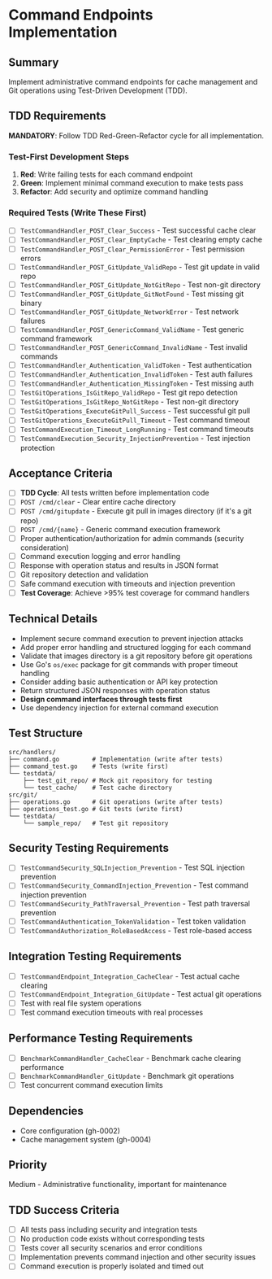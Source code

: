 # Command Endpoints Implementation

## Summary
Implement administrative command endpoints for cache management and Git operations using Test-Driven Development (TDD).

## TDD Requirements
**MANDATORY**: Follow TDD Red-Green-Refactor cycle for all implementation.

### Test-First Development Steps
1. **Red**: Write failing tests for each command endpoint
2. **Green**: Implement minimal command execution to make tests pass
3. **Refactor**: Add security and optimize command handling

### Required Tests (Write These First)
- [ ] `TestCommandHandler_POST_Clear_Success` - Test successful cache clear
- [ ] `TestCommandHandler_POST_Clear_EmptyCache` - Test clearing empty cache
- [ ] `TestCommandHandler_POST_Clear_PermissionError` - Test permission errors
- [ ] `TestCommandHandler_POST_GitUpdate_ValidRepo` - Test git update in valid repo
- [ ] `TestCommandHandler_POST_GitUpdate_NotGitRepo` - Test non-git directory
- [ ] `TestCommandHandler_POST_GitUpdate_GitNotFound` - Test missing git binary
- [ ] `TestCommandHandler_POST_GitUpdate_NetworkError` - Test network failures
- [ ] `TestCommandHandler_POST_GenericCommand_ValidName` - Test generic command framework
- [ ] `TestCommandHandler_POST_GenericCommand_InvalidName` - Test invalid commands
- [ ] `TestCommandHandler_Authentication_ValidToken` - Test authentication
- [ ] `TestCommandHandler_Authentication_InvalidToken` - Test auth failures
- [ ] `TestCommandHandler_Authentication_MissingToken` - Test missing auth
- [ ] `TestGitOperations_IsGitRepo_ValidRepo` - Test git repo detection
- [ ] `TestGitOperations_IsGitRepo_NotGitRepo` - Test non-git directory
- [ ] `TestGitOperations_ExecuteGitPull_Success` - Test successful git pull
- [ ] `TestGitOperations_ExecuteGitPull_Timeout` - Test command timeout
- [ ] `TestCommandExecution_Timeout_LongRunning` - Test command timeouts
- [ ] `TestCommandExecution_Security_InjectionPrevention` - Test injection protection

## Acceptance Criteria
- [ ] **TDD Cycle**: All tests written before implementation code
- [ ] `POST /cmd/clear` - Clear entire cache directory
- [ ] `POST /cmd/gitupdate` - Execute git pull in images directory (if it's a git repo)
- [ ] `POST /cmd/{name}` - Generic command execution framework
- [ ] Proper authentication/authorization for admin commands (security consideration)
- [ ] Command execution logging and error handling
- [ ] Response with operation status and results in JSON format
- [ ] Git repository detection and validation
- [ ] Safe command execution with timeouts and injection prevention
- [ ] **Test Coverage**: Achieve >95% test coverage for command handlers

## Technical Details
- Implement secure command execution to prevent injection attacks
- Add proper error handling and structured logging for each command
- Validate that images directory is a git repository before git operations
- Use Go's `os/exec` package for git commands with proper timeout handling
- Consider adding basic authentication or API key protection
- Return structured JSON responses with operation status
- **Design command interfaces through tests first**
- Use dependency injection for external command execution

## Test Structure
```
src/handlers/
├── command.go         # Implementation (write after tests)
├── command_test.go    # Tests (write first)
└── testdata/
    ├── test_git_repo/ # Mock git repository for testing
    └── test_cache/    # Test cache directory
src/git/
├── operations.go      # Git operations (write after tests)
├── operations_test.go # Git tests (write first)
└── testdata/
    └── sample_repo/   # Test git repository
```

## Security Testing Requirements
- [ ] `TestCommandSecurity_SQLInjection_Prevention` - Test SQL injection prevention
- [ ] `TestCommandSecurity_CommandInjection_Prevention` - Test command injection prevention
- [ ] `TestCommandSecurity_PathTraversal_Prevention` - Test path traversal prevention
- [ ] `TestCommandAuthentication_TokenValidation` - Test token validation
- [ ] `TestCommandAuthorization_RoleBasedAccess` - Test role-based access

## Integration Testing Requirements
- [ ] `TestCommandEndpoint_Integration_CacheClear` - Test actual cache clearing
- [ ] `TestCommandEndpoint_Integration_GitUpdate` - Test actual git operations
- [ ] Test with real file system operations
- [ ] Test command execution timeouts with real processes

## Performance Testing Requirements
- [ ] `BenchmarkCommandHandler_CacheClear` - Benchmark cache clearing performance
- [ ] `BenchmarkCommandHandler_GitUpdate` - Benchmark git operations
- [ ] Test concurrent command execution limits

## Dependencies
- Core configuration (gh-0002)
- Cache management system (gh-0004)

## Priority
Medium - Administrative functionality, important for maintenance

## TDD Success Criteria
- [ ] All tests pass including security and integration tests
- [ ] No production code exists without corresponding tests
- [ ] Tests cover all security scenarios and error conditions
- [ ] Implementation prevents command injection and other security issues
- [ ] Command execution is properly isolated and timed out